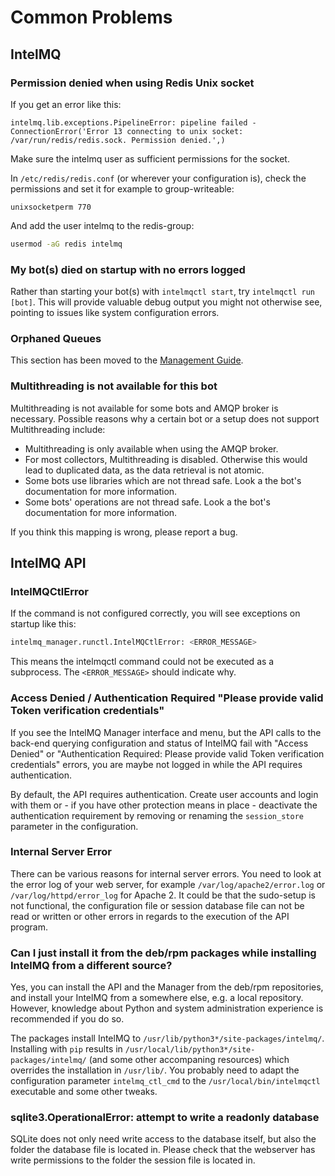 <!-- comment
   SPDX-FileCopyrightText: 2015-2023 Sebastian Wagner, Filip Pokorný
   SPDX-License-Identifier: AGPL-3.0-or-later
-->


# Common Problems

## IntelMQ

### Permission denied when using Redis Unix socket

If you get an error like this:

```
intelmq.lib.exceptions.PipelineError: pipeline failed - ConnectionError('Error 13 connecting to unix socket: /var/run/redis/redis.sock. Permission denied.',)
```

Make sure the intelmq user as sufficient permissions for the socket.

In `/etc/redis/redis.conf` (or wherever your configuration is), check
the permissions and set it for example to group-writeable:

```
unixsocketperm 770
```

And add the user intelmq to the redis-group:

```bash
usermod -aG redis intelmq
```

### My bot(s) died on startup with no errors logged

Rather than starting your bot(s) with `intelmqctl start`, try
`intelmqctl run [bot]`. This will provide valuable debug output you
might not otherwise see, pointing to issues like system configuration
errors.

### Orphaned Queues

This section has been moved to the [Management Guide](management/intelmq.md#orphaned-queues).


### Multithreading is not available for this bot

Multithreading is not available for some bots and AMQP broker is
necessary. Possible reasons why a certain bot or a setup does not
support Multithreading include:

 -   Multithreading is only available when using the AMQP broker.
 -   For most collectors, Multithreading is disabled. Otherwise this
     would lead to duplicated data, as the data retrieval is not
     atomic.
 -   Some bots use libraries which are not thread safe. Look a the
     bot's documentation for more information.
 -   Some bots' operations are not thread safe. Look a the bot's
     documentation for more information.

If you think this mapping is wrong, please report a bug.


## IntelMQ API


### IntelMQCtlError

If the command is not configured correctly, you will see exceptions on
startup like this:

```bash
intelmq_manager.runctl.IntelMQCtlError: <ERROR_MESSAGE>
```

This means the intelmqctl command could not be executed as a subprocess.
The `<ERROR_MESSAGE>` should indicate why.

### Access Denied / Authentication Required "Please provide valid Token verification credentials"

If you see the IntelMQ Manager interface and menu, but the API calls to
the back-end querying configuration and status of IntelMQ fail with
"Access Denied" or "Authentication Required: Please provide valid
Token verification credentials" errors, you are maybe not logged in
while the API requires authentication.

By default, the API requires authentication. Create user accounts and
login with them or - if you have other protection means in place -
deactivate the authentication requirement by removing or renaming the
`session_store` parameter in the configuration.

### Internal Server Error

There can be various reasons for internal server errors. You need to
look at the error log of your web server, for example
`/var/log/apache2/error.log` or `/var/log/httpd/error_log` for Apache 2.
It could be that the sudo-setup is not functional, the configuration
file or session database file can not be read or written or other errors
in regards to the execution of the API program.

### Can I just install it from the deb/rpm packages while installing IntelMQ from a different source?

Yes, you can install the API and the Manager from the deb/rpm
repositories, and install your IntelMQ from a somewhere else, e.g. a
local repository. However, knowledge about Python and system
administration experience is recommended if you do so.

The packages install IntelMQ to
`/usr/lib/python3*/site-packages/intelmq/`. Installing with `pip`
results in `/usr/local/lib/python3*/site-packages/intelmq/` (and some
other accompaning resources) which overrides the installation in
`/usr/lib/`. You probably need to adapt the configuration parameter
`intelmq_ctl_cmd` to the `/usr/local/bin/intelmqctl` executable and some
other tweaks.

### sqlite3.OperationalError: attempt to write a readonly database

SQLite does not only need write access to the database itself, but also
the folder the database file is located in. Please check that the
webserver has write permissions to the folder the session file is
located in.